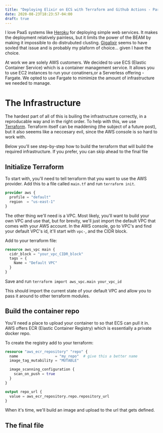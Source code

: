 ```yaml
---
title: "Deploying Elixir on ECS with Terraform and Github Actions - Part 1"
date: 2020-08-23T18:23:57-04:00
draft: true
---
```


I love PaaS systems like [Heroku](https://www.heroku.com/) for deploying simple web services. It makes the deployment relatively painless, but it limits the power of the BEAM by making it impossible to do distrubuted clusting. [Gigalixir](https://www.gigalixir.com/) seems to have sovled that issue and is probably my plaform of choice... given I have the choice.

At work we are solely AWS customers. We decided to use ECS (Elastic Container Service) which is a container management service. It allows you to use EC2 instances to run your conatiners,or a Serverless offering - Fargate.  We opted to use Fargate to mimimize the amount of infrastructure we needed to manage.

# The Infrastructure
The hardest part of all of this is builing the infrastructure correctly, in a reproducable way and in the right order. To help with this, we use [Terraform](https://www.terraform.io/). Terraform itself can be maddening (the subject of a future post), but it also seeems like a neccesary evil, since the AWS console is so hard to work with.

Below you'll see step-by-step how to build the terraform that will build the required infrastructure. If you prefer, you can skip ahead to the final file

## Initialize Terraform
To start with, you'll need to tell terraform that you want to use the AWS provider. Add this to a file called `main.tf` and run `terraform init`.

```terraform
provider aws {
  profile = "default"
  region  = "us-east-1"
}

```

The other thing we'll need is a VPC. Most likely, you'll want to build your own VPC and use that, but for brevity, we'll just import the default VPC that comes with your AWS account. In the AWS console, go to VPC's and find your default VPC's id, it'll start with `vpc-`, and the CIDR block.

Add to your terraform file:
```terraform
resource aws_vpc main {
  cidr_block = "your_vpc_CIDR_block"
  tags = {
    Name = "Default VPC"
  }
}
```
Save and run `terraform import aws_vpc.main your_vpc_id`

This should import the current state of your default VPC and allow you to pass it around to other terraform modules.

## Build the container repo
You'll need a place to upload your container to so that ECS can pull it in. AWS offers ECR (Elastic Container Registry) which is essentially a private docker repo.

To create the registry add to your terraform:
```terraform
resource "aws_ecr_repository" "repo" {
  name                 = "my_repo"  # give this a better name
  image_tag_mutability = "MUTABLE"

  image_scanning_configuration {
    scan_on_push = true
  }
}

output repo_url {
  value = aws_ecr_repository.repo.repository_url
}
```

When it's time, we'll build an image and upload to the url that gets defined.

## The final file

